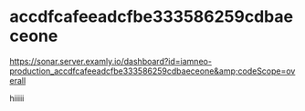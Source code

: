 # accdfcafeeadcfbe333586259cdbaeceone
https://sonar.server.examly.io/dashboard?id=iamneo-production_accdfcafeeadcfbe333586259cdbaeceone&amp;codeScope=overall



hiiiii